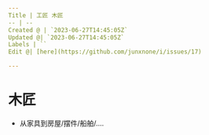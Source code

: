 ```yaml
---
Title | 工匠 木匠
-- | --
Created @ | `2023-06-27T14:45:05Z`
Updated @| `2023-06-27T14:45:05Z`
Labels | ``
Edit @| [here](https://github.com/junxnone/i/issues/17)

---
```

# 木匠
- 从家具到房屋/摆件/船舶/....
